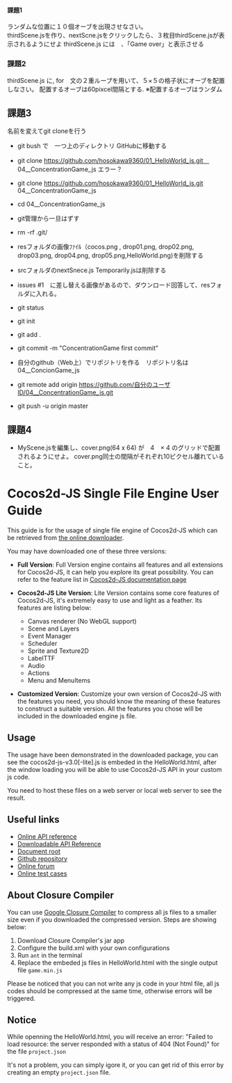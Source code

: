 #### 課題1  
ランダムな位置に１０個オーブを出現させなさい。  
thirdScene.jsを作り、nextScne.jsをクリックしたら、３枚目thirdScene.jsが表示されるようにせよ
thirdScene.js には　、「Game over」と表示させる

### 課題2  
thirdScene.js に,
for　文の２重ループを用いて、５×５の格子状にオーブを配置しなさい。
配置するオーブは60pixcel間隔とする.
※配置するオーブはランダム

## 課題3
名前を変えてgit cloneを行う  
 - git bush で　一つ上のディレクトリ GitHubに移動する  
 - git clone https://github.com/hosokawa9360/01_HelloWorld_js.git　 04__ConcentrationGame_js  エラー？
 - git clone  https://github.com/hosokawa9360/01_HelloWorld_js.git  04__ConcentrationGame_js  
 - cd 04__ConcentrationGame_js  
 - git管理から一旦はずす
 - rm -rf .git/  
 - resフォルダの画像ﾌｧｲﾙ（cocos.png , drop01.png, drop02.png, drop03.png, drop04.png, drop05.png,HelloWorld.png)を削除する
 - srcフォルダのnextSnece.js Temporarily.jsは削除する

- issues #1　に差し替える画像があるので、ダウンロード回答して、resフォルダに入れる。  
 - git status  
 - git init  
 - git add .  
 - git commit -m "ConcentrationGame first commit"  
 - 自分のgithub（Web上）でリポジトリを作る　リポジトリ名は　04__ConcionGame_js  
 - git remote add origin https://github.com/自分のユーザID/04__ConcentrationGame_js.git  
 - git push -u origin master  

## 課題4
 - MyScene.jsを編集し、cover.png(64 x 64) が　4　× 4 のグリッドで配置されるようにせよ。
 cover.png同士の間隔がそれぞれ10ピクセル離れていること。  



# Cocos2d-JS Single File Engine User Guide　

This guide is for the usage of single file engine of Cocos2d-JS which can be retrieved from [the online downloader](http://cocos2d-x.org/filecenter/jsbuilder/).

You may have downloaded one of these three versions:

- **Full Version**: Full Version engine contains all features and all extensions for Cocos2d-JS, it can help you explore its great possibility. You can refer to the feature list in [Cocos2d-JS documentation page](http://www.cocos2d-x.org/docs/manual/framework/html5/en)

- **Cocos2d-JS Lite Version**: Lite Version contains some core features of Cocos2d-JS, it's extremely easy to use and light as a feather. Its features are listing below:
    + Canvas renderer (No WebGL support)
    + Scene and Layers
    + Event Manager
    + Scheduler
    + Sprite and Texture2D
    + LabelTTF
    + Audio
    + Actions
    + Menu and MenuItems

- **Customized Version**: Customize your own version of Cocos2d-JS with the features you need, you should know the meaning of these features to construct a suitable version. All the features you chose will be included in the downloaded engine js file.

## Usage

The usage have been demonstrated in the downloaded package, you can see the cocos2d-js-v3.0[-lite].js is embeded in the HelloWorld.html, after the window loading you will be able to use Cocos2d-JS API in your custom js code.

You need to host these files on a web server or local web server to see the result.

## Useful links

- [Online API reference](http://www.cocos2d-x.org/reference/html5-js/V3.0/index.html)
- [Downloadable API Reference](http://www.cocos2d-x.org/filedown/Cocos2d-JS-v3.0-API.zip)
- [Document root](http://cocos2d-x.org/docs/manual/framework/html5/en)
- [Github repository](https://github.com/cocos2d/cocos2d-js)
- [Online forum](http://discuss.cocos2d-x.org/category/javascript)
- [Online test cases](http://cocos2d-x.org/js-tests/)

## About Closure Compiler

You can use [Google Closure Compiler](https://developers.google.com/closure/compiler/) to compress all js files to a smaller size even if you downloaded the compressed version. Steps are showing below:

1. Download Closure Compiler's jar app
2. Configure the build.xml with your own configurations
3. Run `ant` in the terminal
4. Replace the embeded js files in HelloWorld.html with the single output file `game.min.js`

Please be noticed that you can not write any js code in your html file, all js codes should be compressed at the same time, otherwise errors will be triggered.

## Notice

While openning the HelloWorld.html, you will receive an error:
"Failed to load resource: the server responded with a status of 404 (Not Found)" for the file `project.json`

It's not a problem, you can simply igore it, or you can get rid of this error by creating an empty `project.json` file.
